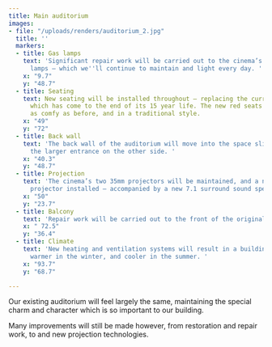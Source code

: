 ```yaml
---
title: Main auditorium
images:
- file: "/uploads/renders/auditorium_2.jpg"
  title: ''
  markers:
  - title: Gas lamps
    text: 'Significant repair work will be carried out to the cinema’s unique gas
      lamps – which we''ll continue to maintain and light every day. '
    x: "9.7"
    y: "48.7"
  - title: Seating
    text: New seating will be installed throughout – replacing the current seating
      which has come to the end of its 15 year life. The new red seats will be just
      as comfy as before, and in a traditional style.
    x: "49"
    y: "72"
  - title: Back wall
    text: 'The back wall of the auditorium will move into the space slightly, to accommodate
      the larger entrance on the other side. '
    x: "40.3"
    y: "48.7"
  - title: Projection
    text: 'The cinema’s two 35mm projectors will be maintained, and a new digital
      projector installed – accompanied by a new 7.1 surround sound speaker system. '
    x: "50"
    y: "23.7"
  - title: Balcony
    text: 'Repair work will be carried out to the front of the original ornate balcony. '
    x: " 72.5"
    y: "36.4"
  - title: Climate
    text: 'New heating and ventilation systems will result in a building that is far
      warmer in the winter, and cooler in the summer. '
    x: "93.7"
    y: "68.7"

---
```

Our existing auditorium will feel largely the same, maintaining the special charm and character which is so important to our building.

Many improvements will still be made however, from restoration and repair work, to and new projection technologies.